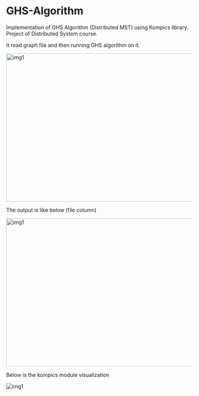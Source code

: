 # GHS-Algorithm
Implementation of GHS Algorithm (Distributed MST) using Kompics library. Project of Distributed System course.

It read graph file and then running GHS algorithm on it.

<img src="https://camo.githubusercontent.com/47db500fbf153ee7c51459be7ef6879bc352bca4/68747470733a2f2f696d672e696d61676575706c6f61642e6e65742f323032302f30372f30332f53637265656e2d53686f742d323032302d30372d30332d61742d31312e30372e31372d414d2e706e67" alt="img1" width="600" height="400">

The output is like below (file column)

<img src="https://img.imageupload.net/2020/07/03/Screen-Shot-2020-07-03-at-11.11.18-AM.png" alt="img1" width="600" height="400">

Below is the kompics module visualization

<img src="https://img.imageupload.net/2020/07/03/Screen-Shot-2020-07-03-at-11.13.24-AM.png" alt="img1">
